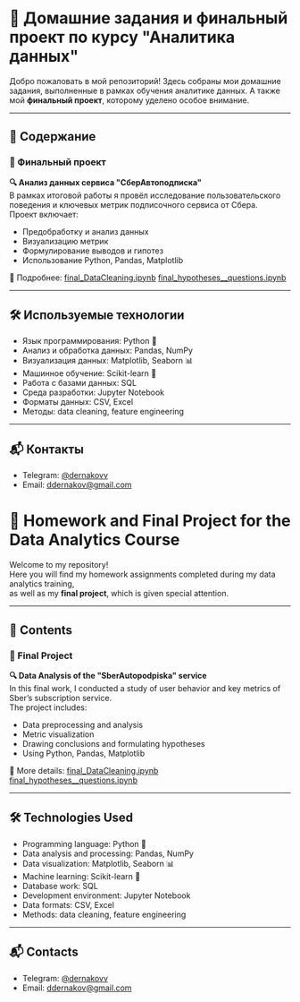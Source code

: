 # 📘 Домашние задания и финальный проект по курсу "Аналитика данных"

Добро пожаловать в мой репозиторий!
Здесь собраны мои домашние задания, выполненные в рамках обучения аналитике данных.
А также мой **финальный проект**, которому уделено особое внимание.

---

## 📂 Содержание

### 🏁 Финальный проект

**🔍 Анализ данных сервиса "СберАвтоподписка"**  
В рамках итоговой работы я провёл исследование пользовательского поведения и ключевых метрик подписочного сервиса от Сбера.  
Проект включает:

- Предобработку и анализ данных
- Визуализацию метрик
- Формулирование выводов и гипотез
- Использование Python, Pandas, Matplotlib

📄 Подробнее: [final_DataCleaning.ipynb](./final_DataCleaning.ipynb)
               [final_hypotheses__questions.ipynb](./final_hypotheses__questions.ipynb)

---

## 🛠 Используемые технологии

- Язык программирования: Python 🐍  
- Анализ и обработка данных: Pandas, NumPy  
- Визуализация данных: Matplotlib, Seaborn 📊  
- Машинное обучение: Scikit-learn 🤖  
- Работа с базами данных: SQL  
- Среда разработки: Jupyter Notebook  
- Форматы данных: CSV, Excel  
- Методы: data cleaning, feature engineering

---

## 📬 Контакты

- Telegram: [@dernakovv](https://t.me/dernakovv)
- Email: ddernakov@gmail.com


# 📘 Homework and Final Project for the Data Analytics Course

Welcome to my repository!  
Here you will find my homework assignments completed during my data analytics training,  
as well as my **final project**, which is given special attention.

---

## 📂 Contents

### 🏁 Final Project

**🔍 Data Analysis of the "SberAutopodpiska" service**  
In this final work, I conducted a study of user behavior and key metrics of Sber’s subscription service.  
The project includes:

- Data preprocessing and analysis  
- Metric visualization  
- Drawing conclusions and formulating hypotheses  
- Using Python, Pandas, Matplotlib

📄 More details: [final_DataCleaning.ipynb](./final_DataCleaning.ipynb)  
               [final_hypotheses__questions.ipynb](./final_hypotheses__questions.ipynb)

---

## 🛠 Technologies Used

- Programming language: Python 🐍  
- Data analysis and processing: Pandas, NumPy  
- Data visualization: Matplotlib, Seaborn 📊  
- Machine learning: Scikit-learn 🤖  
- Database work: SQL  
- Development environment: Jupyter Notebook  
- Data formats: CSV, Excel  
- Methods: data cleaning, feature engineering

---

## 📬 Contacts

- Telegram: [@dernakovv](https://t.me/dernakovv)  
- Email: ddernakov@gmail.com